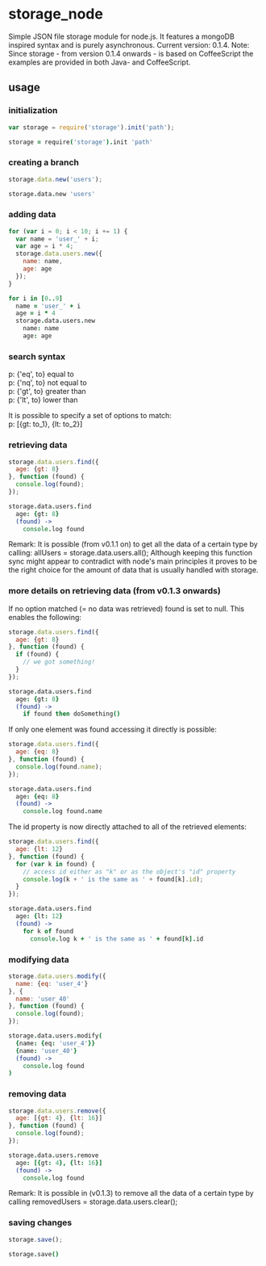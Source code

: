 storage_node
============

Simple JSON file storage module for node.js. It features a mongoDB inspired syntax and is purely asynchronous. Current version: 0.1.4.
Note: Since storage - from version 0.1.4 onwards - is based on CoffeeScript the examples are provided in both Java- and CoffeeScript.

usage
-----

### initialization

```javascript
var storage = require('storage').init('path');
```

```coffeescript
storage = require('storage').init 'path'
```

### creating a branch

```javascript
storage.data.new('users');
```

```coffeescript
storage.data.new 'users'
```

### adding data

```javascript
for (var i = 0; i < 10; i += 1) {
  var name = 'user_' + i;
  var age = i * 4;
  storage.data.users.new({
    name: name,
    age: age
  });
}
```

```coffeescript
for i in [0..9]
  name = 'user_' + i
  age = i * 4
  storage.data.users.new
    name: name
    age: age
```

### search syntax

 p: {'eq', to} equal to  
 p: {'nq', to} not equal to  
 p: {'gt', to} greater than  
 p: {'lt', to} lower than  

It is possible to specify a set of options to match:  
p: [{gt: to_1}, {lt: to_2}]

### retrieving data

```javascript
storage.data.users.find({
  age: {gt: 8}
}, function (found) {
  console.log(found);
});
```

```coffeescript
storage.data.users.find
  age: {gt: 8}
  (found) ->
    console.log found
```

Remark: It is possible (from v0.1.1 on) to get all the data of a certain type by calling: allUsers = storage.data.users.all(); Although keeping this function sync might appear to contradict with node's main principles it proves to be the right choice for the amount of data that is usually handled with storage.

### more details on retrieving data (from v0.1.3 onwards)

If no option matched (= no data was retrieved) found is set to null. This enables the following:

```javascript
storage.data.users.find({
  age: {gt: 8}
}, function (found) {
  if (found) {
    // we got something!
  }
});
```

```coffeescript
storage.data.users.find
  age: {gt: 8}
  (found) ->
    if found then doSomething()
```

If only one element was found accessing it directly is possible:

```javascript
storage.data.users.find({
  age: {eq: 8}
}, function (found) {
  console.log(found.name);
});
```

```coffeescript
storage.data.users.find
  age: {eq: 8}
  (found) ->
    console.log found.name
```

The id property is now directly attached to all of the retrieved elements:

```javascript
storage.data.users.find({
  age: {lt: 12}
}, function (found) {
  for (var k in found) {
    // access id either as "k" or as the object's "id" property
    console.log(k + ' is the same as ' + found[k].id);
  }
});
```

```coffeescript
storage.data.users.find
  age: {lt: 12}
  (found) ->
    for k of found
      console.log k + ' is the same as ' + found[k].id
```

### modifying data

```javascript
storage.data.users.modify({
  name: {eq: 'user_4'}
}, {
  name: 'user_40'
}, function (found) {
  console.log(found);
});
```

```coffeescript
storage.data.users.modify(
  {name: {eq: 'user_4'}}
  {name: 'user_40'}
  (found) ->
    console.log found
)
```

### removing data

```javascript
storage.data.users.remove({
  age: [{gt: 4}, {lt: 16}]
}, function (found) {
  console.log(found);
});
```

```coffeescript
storage.data.users.remove
  age: [{gt: 4}, {lt: 16}]
  (found) ->
    console.log found
```

Remark: It is possible in (v0.1.3) to remove all the data of a certain type by calling removedUsers = storage.data.users.clear();

### saving changes

```javascript
storage.save();
```

```coffeescript
storage.save()
```